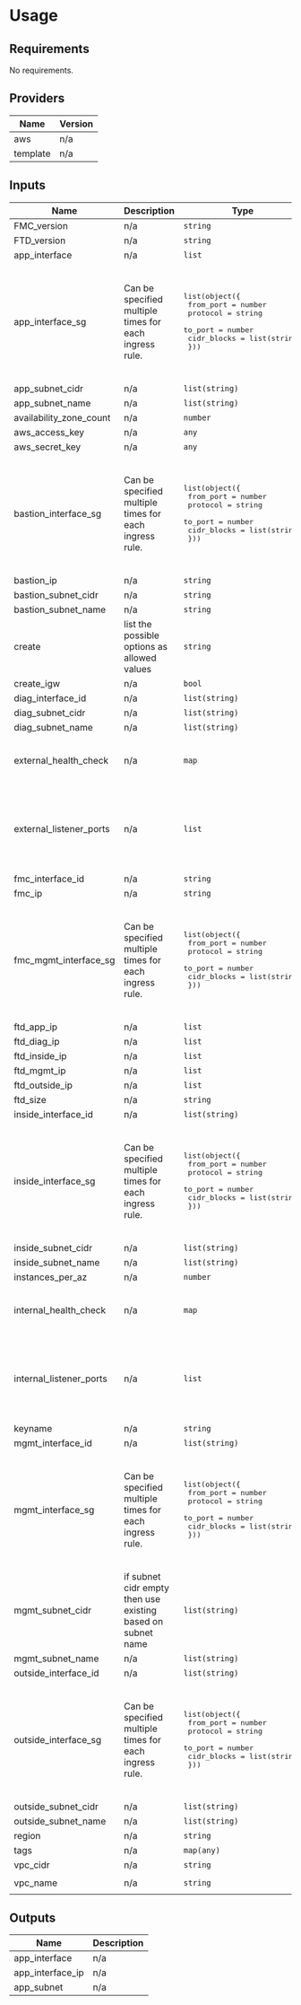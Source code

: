 # Usage
<!--- BEGIN_TF_DOCS --->
## Requirements

No requirements.

## Providers

| Name | Version |
|------|---------|
| aws | n/a |
| template | n/a |

## Inputs

| Name | Description | Type | Default | Required |
|------|-------------|------|---------|:--------:|
| FMC\_version | n/a | `string` | `"fmcv-7.1.0"` | no |
| FTD\_version | n/a | `string` | `"ftdv-7.1.0"` | no |
| app\_interface | n/a | `list` | `[]` | no |
| app\_interface\_sg | Can be specified multiple times for each ingress rule. | <pre>list(object({<br>    from_port   = number<br>    protocol    = string<br>    to_port     = number<br>    cidr_blocks = list(string)<br>  }))</pre> | <pre>[<br>  {<br>    "cidr_blocks": [<br>      "0.0.0.0/0"<br>    ],<br>    "from_port": 0,<br>    "protocol": "-1",<br>    "to_port": 0<br>  }<br>]</pre> | no |
| app\_subnet\_cidr | n/a | `list(string)` | `[]` | no |
| app\_subnet\_name | n/a | `list(string)` | `[]` | no |
| availability\_zone\_count | n/a | `number` | `2` | no |
| aws\_access\_key | n/a | `any` | n/a | yes |
| aws\_secret\_key | n/a | `any` | n/a | yes |
| bastion\_interface\_sg | Can be specified multiple times for each ingress rule. | <pre>list(object({<br>    from_port   = number<br>    protocol    = string<br>    to_port     = number<br>    cidr_blocks = list(string)<br>  }))</pre> | <pre>[<br>  {<br>    "cidr_blocks": [<br>      "0.0.0.0/0"<br>    ],<br>    "from_port": 0,<br>    "protocol": "-1",<br>    "to_port": 0<br>  }<br>]</pre> | no |
| bastion\_ip | n/a | `string` | `""` | no |
| bastion\_subnet\_cidr | n/a | `string` | `""` | no |
| bastion\_subnet\_name | n/a | `string` | `""` | no |
| create | list the possible options as allowed values | `string` | `"both"` | no |
| create\_igw | n/a | `bool` | `false` | no |
| diag\_interface\_id | n/a | `list(string)` | `[]` | no |
| diag\_subnet\_cidr | n/a | `list(string)` | `[]` | no |
| diag\_subnet\_name | n/a | `list(string)` | `[]` | no |
| external\_health\_check | n/a | `map` | <pre>{<br>  "port": 22,<br>  "protocol": "TCP"<br>}</pre> | no |
| external\_listener\_ports | n/a | `list` | <pre>[<br>  {<br>    "port": 80,<br>    "protocol": "TCP",<br>    "target_type": "ip"<br>  }<br>]</pre> | no |
| fmc\_interface\_id | n/a | `string` | `""` | no |
| fmc\_ip | n/a | `string` | `""` | no |
| fmc\_mgmt\_interface\_sg | Can be specified multiple times for each ingress rule. | <pre>list(object({<br>    from_port   = number<br>    protocol    = string<br>    to_port     = number<br>    cidr_blocks = list(string)<br>  }))</pre> | <pre>[<br>  {<br>    "cidr_blocks": [<br>      "0.0.0.0/0"<br>    ],<br>    "from_port": 0,<br>    "protocol": "-1",<br>    "to_port": 0<br>  }<br>]</pre> | no |
| ftd\_app\_ip | n/a | `list` | `[]` | no |
| ftd\_diag\_ip | n/a | `list` | `[]` | no |
| ftd\_inside\_ip | n/a | `list` | `[]` | no |
| ftd\_mgmt\_ip | n/a | `list` | `[]` | no |
| ftd\_outside\_ip | n/a | `list` | `[]` | no |
| ftd\_size | n/a | `string` | `"c5.xlarge"` | no |
| inside\_interface\_id | n/a | `list(string)` | `[]` | no |
| inside\_interface\_sg | Can be specified multiple times for each ingress rule. | <pre>list(object({<br>    from_port   = number<br>    protocol    = string<br>    to_port     = number<br>    cidr_blocks = list(string)<br>  }))</pre> | <pre>[<br>  {<br>    "cidr_blocks": [<br>      "0.0.0.0/0"<br>    ],<br>    "from_port": 0,<br>    "protocol": "-1",<br>    "to_port": 0<br>  }<br>]</pre> | no |
| inside\_subnet\_cidr | n/a | `list(string)` | `[]` | no |
| inside\_subnet\_name | n/a | `list(string)` | `[]` | no |
| instances\_per\_az | n/a | `number` | `1` | no |
| internal\_health\_check | n/a | `map` | <pre>{<br>  "port": 22,<br>  "protocol": "TCP"<br>}</pre> | no |
| internal\_listener\_ports | n/a | `list` | <pre>[<br>  {<br>    "port": 80,<br>    "protocol": "TCP",<br>    "target_type": "ip"<br>  }<br>]</pre> | no |
| keyname | n/a | `string` | n/a | yes |
| mgmt\_interface\_id | n/a | `list(string)` | `[]` | no |
| mgmt\_interface\_sg | Can be specified multiple times for each ingress rule. | <pre>list(object({<br>    from_port   = number<br>    protocol    = string<br>    to_port     = number<br>    cidr_blocks = list(string)<br>  }))</pre> | <pre>[<br>  {<br>    "cidr_blocks": [<br>      "0.0.0.0/0"<br>    ],<br>    "from_port": 0,<br>    "protocol": "-1",<br>    "to_port": 0<br>  }<br>]</pre> | no |
| mgmt\_subnet\_cidr | if subnet cidr empty then use existing based on subnet name | `list(string)` | `[]` | no |
| mgmt\_subnet\_name | n/a | `list(string)` | `[]` | no |
| outside\_interface\_id | n/a | `list(string)` | `[]` | no |
| outside\_interface\_sg | Can be specified multiple times for each ingress rule. | <pre>list(object({<br>    from_port   = number<br>    protocol    = string<br>    to_port     = number<br>    cidr_blocks = list(string)<br>  }))</pre> | <pre>[<br>  {<br>    "cidr_blocks": [<br>      "0.0.0.0/0"<br>    ],<br>    "from_port": 0,<br>    "protocol": "-1",<br>    "to_port": 0<br>  }<br>]</pre> | no |
| outside\_subnet\_cidr | n/a | `list(string)` | `[]` | no |
| outside\_subnet\_name | n/a | `list(string)` | `[]` | no |
| region | n/a | `string` | `"us-east-1"` | no |
| tags | n/a | `map(any)` | `{}` | no |
| vpc\_cidr | n/a | `string` | `""` | no |
| vpc\_name | n/a | `string` | `"Transit-Service-VPC1"` | no |

## Outputs

| Name | Description |
|------|-------------|
| app\_interface | n/a |
| app\_interface\_ip | n/a |
| app\_subnet | n/a |

<!--- END_TF_DOCS --->
